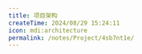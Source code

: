 ```yaml
---
title: 项目架构
createTime: 2024/08/29 15:24:11
icon: mdi:architecture
permalink: /notes/Project/4sb7nt1e/
---
```

